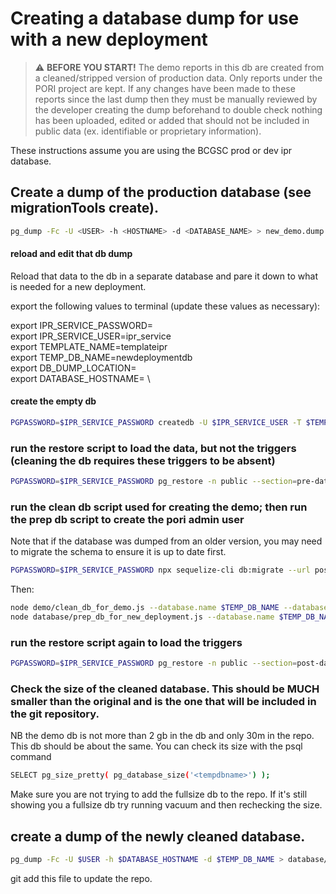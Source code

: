 # Creating a database dump for use with a new deployment

> :warning: **BEFORE YOU START!** The demo reports in this db are created from a cleaned/stripped version of production data. Only reports under the PORI project are kept. If any changes have been made to these reports since the last dump then they must be manually reviewed by the developer creating the dump beforehand to double check nothing has been uploaded, edited or added that should not be included in public data (ex. identifiable or proprietary information).

These instructions assume you are using the BCGSC prod or dev ipr database.

## Create a dump of the production database (see migrationTools create).

```bash
pg_dump -Fc -U <USER> -h <HOSTNAME> -d <DATABASE_NAME> > new_demo.dump
```

#### reload and edit that db dump

Reload that data to the db in a separate database and pare it down to what is needed for a new deployment.

export the following values to terminal (update these values as necessary):

export IPR_SERVICE_PASSWORD= \
export IPR_SERVICE_USER=ipr_service \
export TEMPLATE_NAME=templateipr \
export TEMP_DB_NAME=newdeploymentdb \
export DB_DUMP_LOCATION= \
export DATABASE_HOSTNAME= \


#### create the empty db

```bash
PGPASSWORD=$IPR_SERVICE_PASSWORD createdb -U $IPR_SERVICE_USER -T $TEMPLATE_NAME $TEMP_DB_NAME
```

### run the restore script to load the data, but not the triggers (cleaning the db requires these triggers to be absent)

```bash
PGPASSWORD=$IPR_SERVICE_PASSWORD pg_restore -n public --section=pre-data --section=data --no-acl --no-owner -Fc "$DB_DUMP_LOCATION" -d $TEMP_DB_NAME -U $IPR_SERVICE_USER -h $DATABASE_HOSTNAME
```

### run the clean db script used for creating the demo; then run the prep db script to create the pori admin user

Note that if the database was dumped from an older version, you may need to migrate the schema to ensure it is up to date first.

```bash
PGPASSWORD=$IPR_SERVICE_PASSWORD npx sequelize-cli db:migrate --url postgres://${USER}@${HOST}:5432/${TEMP_DB_NAME}
```

Then:

```bash
node demo/clean_db_for_demo.js --database.name $TEMP_DB_NAME --database.hostname $DATABASE_HOSTNAME --database.password $IPR_DATABASE_PASSWORD
node database/prep_db_for_new_deployment.js --database.name $TEMP_DB_NAME --database.hostname $DATABASE_HOSTNAME --database.password $IPR_DATABASE_PASSWORD
```

### run the restore script again to load the triggers

```bash
PGPASSWORD=$IPR_SERVICE_PASSWORD pg_restore -n public --section=post-data --no-acl --no-owner -Fc "$DB_DUMP_LOCATION" -d $TEMP_DB_NAME -U $IPR_SERVICE_USER -h $DATABASE_HOSTNAME
```

### Check the size of the cleaned database. This should be MUCH smaller than the original and is the one that will be included in the git repository.

NB the demo db is not more than 2 gb in the db and only 30m in the repo. This db should be about the same. You can check its size with the psql command

```bash
SELECT pg_size_pretty( pg_database_size('<tempdbname>') );
```

Make sure you are not trying to add the fullsize db to the repo. If it's still showing you a fullsize db try running
vacuum and then rechecking the size.

## create a dump of the newly cleaned database.

```bash
pg_dump -Fc -U $USER -h $DATABASE_HOSTNAME -d $TEMP_DB_NAME > database/db_for_new_deployment/ipr_new_deployment.postgres.dump
```

git add this file to update the repo.
